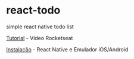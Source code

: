# react-todo
simple react native todo list

[Tutorial](https://www.youtube.com/watch?v=XcU9GEUZTQA) - Vídeo Rocketseat

[Instalação](http://react-native.rocketseat.dev/) - React Native e Emulador iOS/Android
